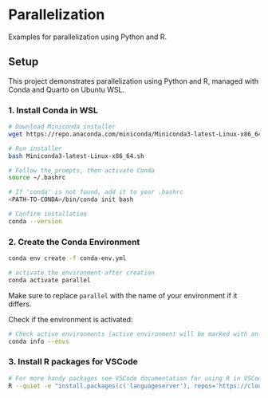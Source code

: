 
# Parallelization

Examples for parallelization using Python and R.

## Setup

This project demonstrates parallelization using Python and R, managed with Conda and Quarto on Ubuntu WSL.

### 1. Install Conda in WSL

```bash
# Download Miniconda installer
wget https://repo.anaconda.com/miniconda/Miniconda3-latest-Linux-x86_64.sh

# Run installer
bash Miniconda3-latest-Linux-x86_64.sh

# Follow the prompts, then activate Conda
source ~/.bashrc

# If 'conda' is not found, add it to your .bashrc
<PATH-TO-CONDA>/bin/conda init bash

# Confirm installation
conda --version
```

### 2. Create the Conda Environment

```bash
conda env create -f conda-env.yml

# activate the environment after creation
conda activate parallel
```
Make sure to replace `parallel` with the name of your environment if it differs.

Check if the environment is activated:

```bash
# Check active environments (active environment will be marked with an asterisk)
conda info --envs
```

### 3. Install R packages for VSCode

```bash
# For more handy packages see VSCode documentation for using R in VSCode
R --quiet -e "install.packages(c('languageserver'), repos='https://cloud.r-project.org')"
```
